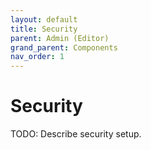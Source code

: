 ```yaml
---
layout: default
title: Security
parent: Admin (Editor)
grand_parent: Components
nav_order: 1
---
```


# Security

TODO: Describe security setup.